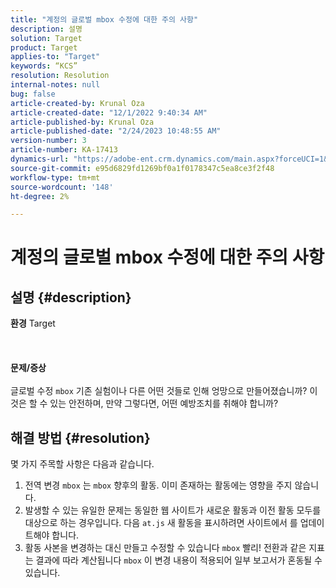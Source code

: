 ```yaml
---
title: "계정의 글로벌 mbox 수정에 대한 주의 사항"
description: 설명
solution: Target
product: Target
applies-to: "Target"
keywords: “KCS”
resolution: Resolution
internal-notes: null
bug: false
article-created-by: Krunal Oza
article-created-date: "12/1/2022 9:40:34 AM"
article-published-by: Krunal Oza
article-published-date: "2/24/2023 10:48:55 AM"
version-number: 3
article-number: KA-17413
dynamics-url: "https://adobe-ent.crm.dynamics.com/main.aspx?forceUCI=1&pagetype=entityrecord&etn=knowledgearticle&id=0ee0562d-5c71-ed11-9561-6045bd006a22"
source-git-commit: e95d6829fd1269bf0a1f0178347c5ea8ce3f2f48
workflow-type: tm+mt
source-wordcount: '148'
ht-degree: 2%

---
```


# 계정의 글로벌 mbox 수정에 대한 주의 사항

## 설명 {#description}

<b>환경</b>
Target
<br><br> <br><br><b>문제/증상</b><br><br>글로벌 수정 `mbox` 기존 실험이나 다른 어떤 것들로 인해 엉망으로 만들어졌습니까? 이것은 할 수 있는 안전하며, 만약 그렇다면, 어떤 예방조치를 취해야 합니까?<br>

## 해결 방법 {#resolution}


몇 가지 주목할 사항은 다음과 같습니다.

1. 전역 변경 `mbox` 는 `mbox` 향후의 활동. 이미 존재하는 활동에는 영향을 주지 않습니다.
2. 발생할 수 있는 유일한 문제는 동일한 웹 사이트가 새로운 활동과 이전 활동 모두를 대상으로 하는 경우입니다. 다음 `at.js` 새 활동을 표시하려면 사이트에서 를 업데이트해야 합니다.
3. 활동 사본을 변경하는 대신 만들고 수정할 수 있습니다 `mbox` 빨리! 전환과 같은 지표는 결과에 따라 계산됩니다 `mbox` 이 변경 내용이 적용되어 일부 보고서가 혼동될 수 있습니다.

